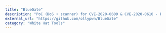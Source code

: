 ```yaml
---
title: "BlueGate"
description: "PoC (DoS + scanner) for CVE-2020-0609 & CVE-2020-0610 - RD Gateway RCE."
external_url: "https://github.com/ollypwn/BlueGate"
category: "White Hat Tools"
---
```

